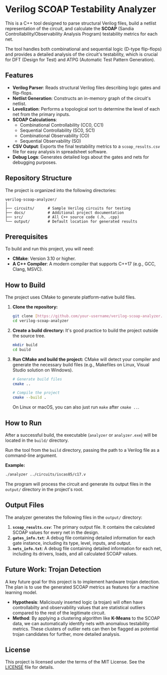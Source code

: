 # Verilog SCOAP Testability Analyzer

This is a C++ tool designed to parse structural Verilog files, build a netlist representation of the circuit, and calculate the **SCOAP** (Sandia Controllability/Observability Analysis Program) testability metrics for each net.

The tool handles both combinational and sequential logic (D-type flip-flops) and provides a detailed analysis of the circuit's testability, which is crucial for DFT (Design for Test) and ATPG (Automatic Test Pattern Generation).

## Features

* **Verilog Parser**: Reads structural Verilog files describing logic gates and flip-flops.
* **Netlist Generation**: Constructs an in-memory graph of the circuit's netlist.
* **Levelization**: Performs a topological sort to determine the level of each net from the primary inputs.
* **SCOAP Calculations**:
    * Combinational Controllability (CC0, CC1)
    * Sequential Controllability (SC0, SC1)
    * Combinational Observability (CO)
    * Sequential Observability (SO)
* **CSV Output**: Exports the final testability metrics to a `scoap_results.csv` file for easy analysis in spreadsheet software.
* **Debug Logs**: Generates detailed logs about the gates and nets for debugging purposes.

## Repository Structure

The project is organized into the following directories:

```
verilog-scoap-analyzer/
│
├── circuits/      # Sample Verilog circuits for testing
├── docs/          # Additional project documentation
├── src/           # All C++ source code (.h, .cpp)
└── output/        # Default location for generated results
```

## Prerequisites

To build and run this project, you will need:
* **CMake**: Version 3.10 or higher.
* **A C++ Compiler**: A modern compiler that supports C++17 (e.g., GCC, Clang, MSVC).

## How to Build

The project uses CMake to generate platform-native build files.

1.  **Clone the repository:**
    ```bash
    git clone [https://github.com/your-username/verilog-scoap-analyzer.git](https://github.com/your-username/verilog-scoap-analyzer.git)
    cd verilog-scoap-analyzer
    ```

2.  **Create a build directory:**
    It's good practice to build the project outside the source tree.
    ```bash
    mkdir build
    cd build
    ```

3.  **Run CMake and build the project:**
    CMake will detect your compiler and generate the necessary build files (e.g., Makefiles on Linux, Visual Studio solution on Windows).
    ```bash
    # Generate build files
    cmake ..

    # Compile the project
    cmake --build .
    ```
    On Linux or macOS, you can also just run `make` after `cmake ..`.

## How to Run

After a successful build, the executable (`analyzer` or `analyzer.exe`) will be located in the `build/` directory.

Run the tool from the `build` directory, passing the path to a Verilog file as a command-line argument.

**Example:**
```bash
./analyzer ../circuits/iscas85/c17.v
```

The program will process the circuit and generate its output files in the `output/` directory in the project's root.

## Output Files

The analyzer generates the following files in the `output/` directory:

1.  **`scoap_results.csv`**: The primary output file. It contains the calculated SCOAP values for every net in the design.
2.  **`gates_info.txt`**: A debug file containing detailed information for each gate instance, including its type, level, inputs, and output.
3.  **`nets_info.txt`**: A debug file containing detailed information for each net, including its drivers, loads, and all calculated SCOAP values.

## Future Work: Trojan Detection

A key future goal for this project is to implement hardware trojan detection. The plan is to use the generated SCOAP metrics as features for a machine learning model.

* **Hypothesis**: Maliciously inserted logic (a trojan) will often have controllabilty and observability values that are statistical outliers compared to the rest of the legitimate circuit.
* **Method**: By applying a clustering algorithm like **K-Means** to the SCOAP data, we can automatically identify nets with anomalous testability metrics. These clusters of outlier nets can then be flagged as potential trojan candidates for further, more detailed analysis.

## License

This project is licensed under the terms of the MIT License. See the [LICENSE](LICENSE) file for details.
